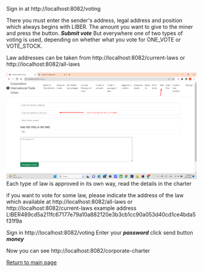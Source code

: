 Sign in at http://localhost:8082/voting

There you must enter the sender's address, legal address and position which always begins
with LIBER. The amount you want to give to the miner and press the button. ***Submit vote***
But everywhere one of two types of voting is used, depending on whether
what you vote for ONE_VOTE or VOTE_STOCK.

Law addresses can be taken from http://localhost:8082/current-laws or http://localhost:8082/all-laws

![How to vote](../screenshots/how_to_votingEng.png)
Each type of law is approved in its own way, read the details in the charter

if you want to vote for some law, please indicate the address of the law which
available at http://localhost:8082/all-laws or http://localhost:8082/current-laws
example address LIBER489cd5a211fc67177e79a10a882120e3b3cb1cc90a053d40cd1ce4bda5f31f9a

Sign in
http://localhost:8082/voting
Enter your ***password***
click send button ***money***



Now you can see http://localhost:8082/corporate-charter


[Return to main page](./documentationEng.md)
